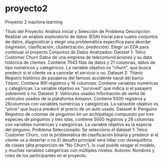 # proyecto2
Proyecto 2 machine learning

Título del Proyecto: Análisis Inicial y Selección de Problema
Descripción:  Realizar un análisis exploratorio de datos (EDA) inicial para cuatro conjuntos de datos, diagnosticar y elegir una problemática específica para abordar (regresión, clasificación, clusterización, predicción). Elegir un EDA para continuar el proyecto
Conjuntos de Datos Analizados: 
  Dataset 1: Telco Customer Churn
    Datos de una empresa de telecomunicaciones y su data historica de clientes. Contiene 7043 filas de datos y 21 columnas, datos de tipo numéricos y       categóricos. La variable objetivo es "churn", que busca predecir si el cliente va a cancelar el servicio o no. 
  Dataset 2: Titanic
    Registro histórico de pasajeros del famoso accidente naval del barco Titanic. Contiene 891 registros y 16 columnas. Contiene variables numéricas y categóricas. La variable objetivo es "survived" que indica si el pasajero sobrevivió o no.
  Dataset 3: Vehiculos usados
  Información de venta de vehículos usados de la plataforma Amazon. Contiene 5000 registros y 26columnas con variables numéricas y categóricas. La variavble objetivo es "price" que busca predecir el precio de un auto usado.
  Dataset 4: Penguins
  Registros de colonias de pinguinos en un archipiélago compuesto por tres especies de pinguinos y tres islas, contiene 5000 registros y 26 columnas con variables numéricas y categóricas. La variable objetivo es la especie del pinguino.
Problema Seleccionado: Se selecciono el dataset 1: Telco Customer Churn, con la problemática de clasificación binaria y predecir si el cliente va a desertar o no.El desafío principal será lidiar con desequilibrio de clases (alta proporción de “No Churn”), lo cual puede sesgar el modelo, y muchas variables categóricas con múltiples niveles.
Autores: Nombres y roles de los participantes en el proyecto.
